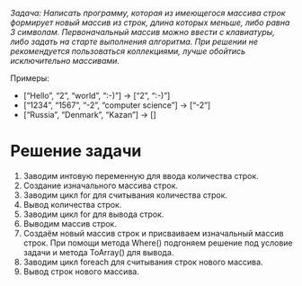 *Задача: Написать программу, которая из имеющегося массива строк формирует новый массив 
из строк, длина которых меньше, либо равна 3 символам. Первоначальный массив можно ввести 
с клавиатуры, либо задать на старте выполнения алгоритма. При решении не рекомендуется
пользоваться коллекциями, лучше обойтись исключительно массивами.*

Примеры:
- [“Hello”, “2”, “world”, “:-)”] → [“2”, “:-)”]
- [“1234”, “1567”, “-2”, “computer science”] → [“-2”]
- [“Russia”, “Denmark”, “Kazan”] → []

# Решение задачи

1. Заводим интовую переменную для ввода количества строк.
2. Создание изначального массива строк.
3. Заводим цикл for для считывания количества строк.
4. Вывод количества строк.
5. Заводим цикл for для вывода строк.
6. Выводим массив строк.
7. Создаём новый массив строк и присваиваем изначальный массив строк. При помощи 
   метода Where() подгоняем решение под условие задачи и метода ToArray() для вывода.
8. Заводим цикл foreach для считывания строк нового массива.
9. Вывод строк нового массива.